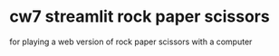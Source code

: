 # cw7 streamlit rock paper scissors
 for playing a web version of rock paper scissors with a computer
